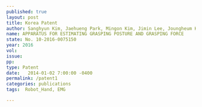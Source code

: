 ```yaml
---
published: true
layout: post
title: Korea Patent
author: Sanghyun Kim, Jaehueng Park, Mingon Kim, Jimin Lee, Joungheum Kwon, Bumjae, You
name: APPARATUS FOR ESTIMATING GRASPING POSTURE AND GRASPING FORCE
state: No. 10-2016-0075150
year: 2016
vol: 
issue: 
pp: 
type: Patent
date:   2014-01-02 7:00:00 -0400
permalink: /patent1
categories: publications
tags:  Robot_Hand, EMG

---
```



